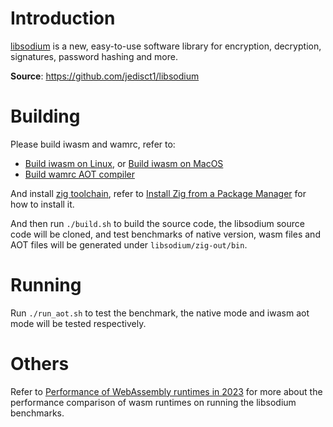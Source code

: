 # Introduction

[libsodium](https://github.com/jedisct1/libsodium) is a new, easy-to-use software library for encryption, decryption, signatures, password hashing and more.

**Source**: https://github.com/jedisct1/libsodium

# Building

Please build iwasm and wamrc, refer to:
- [Build iwasm on Linux](../../../doc/build_wamr.md#linux), or [Build iwasm on MacOS](../../../doc/build_wamr.md#macos)
- [Build wamrc AOT compiler](../../../README.md#build-wamrc-aot-compiler)

And install [zig toolchain](https://ziglang.org/learn/getting-started), refer to [Install Zig from a Package Manager](https://github.com/ziglang/zig/wiki/Install-Zig-from-a-Package-Manager) for how to install it.

And then run `./build.sh` to build the source code, the libsodium source code will be cloned, and test benchmarks of native version, wasm files and AOT files will be generated under `libsodium/zig-out/bin`.

# Running

Run `./run_aot.sh` to test the benchmark, the native mode and iwasm aot mode will be tested respectively.

# Others

Refer to [Performance of WebAssembly runtimes in 2023](https://00f.net/2023/01/04/webassembly-benchmark-2023) for more about the performance comparison of wasm runtimes on running the libsodium benchmarks.
